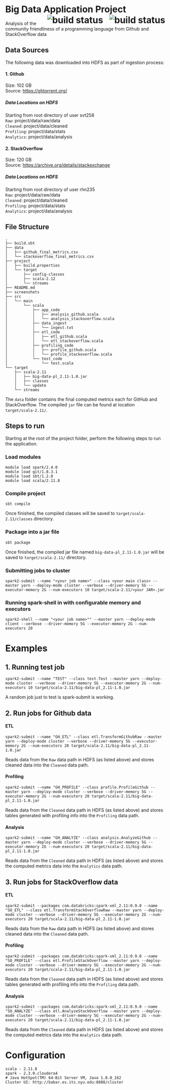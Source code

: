 
<h1> Big Data Application Project
<a href="https://arxiv.org/pdf/2006.01351.pdf">
    <img align="right" src="https://img.shields.io/badge/arXiv-2006.01351-blue" class="build-status" alt="build status">
</a>
<span style="float:right; padding-right:10px;">&nbsp;</span>
<a href="https://public.tableau.com/profile/samarth.tambad#!/vizhome/ProgrammingLanguagesAnalysis/Dashboard1">
    <img align="right" src="https://img.shields.io/badge/visualization-Tableu-blue" class="build-status" alt="build status">
</a>
</h1>

Analysis of the community friendliness of a programming language from Github and StackOverflow data

## Data Sources
The following data was downloaded into HDFS as part of ingestion process:

#### 1. Github
Size: 102 GB \
Source: https://ghtorrent.org/
##### Data Locations on HDFS
Starting from root directory of user svt258 \
```Raw```: project/data/raw/data \
```Cleaned```: project/data/cleaned \
```Profiling```: project/data/stats \
```Analytics```: project/data/analysis

#### 2. StackOverflow
Size: 120 GB \
Source: https://archive.org/details/stackexchange
##### Data Locations on HDFS
Starting from root directory of user rhn235 \
```Raw```: project/data/raw/data \
```Cleaned```: project/data/cleaned \
```Profiling```: project/data/stats \
```Analytics```: project/data/analysis

## File Structure
```
.
├── build.sbt
├── data
│   ├── github_final_metrics.csv
│   └── stackoverflow_final_metrics.csv
├── project
│   ├── build.properties
│   └── target
│       ├── config-classes
│       ├── scala-2.12
│       └── streams
├── README.md
├── screenshots
├── src
│   └── main
│       └── scala
│           ├── app_code
│           │   ├── analysis_github.scala
│           │   └── analysis_stackoverflow.scala
│           ├── data_ingest
│           │   └── ingest.txt
│           ├── etl_code
│           │   ├── etl_github.scala
│           │   └── etl_stackoverflow.scala
│           ├── profiling_code
│           │   ├── profile_github.scala
│           │   └── profile_stackoverflow.scala
│           └── test_code
│               └── test.scala
└── target
    ├── scala-2.11
    │   ├── big-data-pl_2.11-1.0.jar
    │   ├── classes
    │   └── update
    └── streams
```
The ```data``` folder contains the final computed metrics each for GitHub and StackOverflow.
The compiled ```jar``` file can be found at location ```target/scala-2.11/```.

## Steps to run
Starting at the root of the project folder, perform the following steps to run the application.

### Load modules
```
module load spark/2.4.0
module load git/1.8.3.1
module load sbt/1.2.8
module load scala/2.11.8
```

### Compile project
``` 
sbt compile
```
Once finished, the compiled classes will be saved to ```target/scala-2.11/classes``` directory.

### Package into a jar file
```
sbt package
```
Once finished, the compiled jar file named ```big-data-pl_2.11-1.0.jar``` will be saved to ```target/scala-2.11/``` directory.

### Submitting jobs to cluster
```
spark2-submit --name "<your job name>" --class <your main class> --master yarn --deploy-mode cluster --verbose --driver-memory 5G --executor-memory 2G --num-executors 10 target/scala-2.11/<your JAR>.jar
```

### Running spark-shell in with configurable memory and executors
```
spark2-shell --name "<your job name>"" --master yarn --deploy-mode client --verbose --driver-memory 5G --executor-memory 2G --num-executors 20
```

# Examples

## 1. Running test job
```
spark2-submit --name "TEST" --class test.Test --master yarn --deploy-mode cluster --verbose --driver-memory 5G --executor-memory 2G --num-executors 10 target/scala-2.11/big-data-pl_2.11-1.0.jar
```
A random job just to test is spark-submit is working.

## 2. Run jobs for Github data
#### ETL
```
spark2-submit --name "GH_ETL" --class etl.TransformGithubRaw --master yarn --deploy-mode cluster --verbose --driver-memory 5G --executor-memory 2G --num-executors 20 target/scala-2.11/big-data-pl_2.11-1.0.jar
```
Reads data from the ```Raw``` data path in HDFS (as listed above) and stores cleaned data into the ```Cleaned``` data path.

#### Profiling
```
spark2-submit --name "GH_PROFILE" --class profile.ProfileGithub --master yarn --deploy-mode cluster --verbose --driver-memory 5G --executor-memory 2G --num-executors 20 target/scala-2.11/big-data-pl_2.11-1.0.jar
```
Reads data from the ```Cleaned``` data path in HDFS (as listed above) and stores tables generated with profiling info into the ```Profiling``` data path.

#### Analysis
```
spark2-submit --name "GH_ANALYZE" --class analysis.AnalyzeGithub --master yarn --deploy-mode cluster --verbose --driver-memory 5G --executor-memory 2G --num-executors 20 target/scala-2.11/big-data-pl_2.11-1.0.jar
```
Reads data from the ```Cleaned``` data path in HDFS (as listed above) and stores the computed metrics data into the ```Analytics``` data path.

## 3. Run jobs for StackOverflow data
#### ETL
```
spark2-submit --packages com.databricks:spark-xml_2.11:0.9.0 --name "SO_ETL" --class etl.TransformStackOverflowRaw --master yarn --deploy-mode cluster --verbose --driver-memory 5G --executor-memory 2G --num-executors 20 target/scala-2.11/big-data-pl_2.11-1.0.jar
```
Reads data from the ```Raw``` data path in HDFS (as listed above) and stores cleaned data into the ```Cleaned``` data path.

#### Profiling
```
spark2-submit --packages com.databricks:spark-xml_2.11:0.9.0 --name "SO_PROFILE" --class etl.ProfileStackOverflow --master yarn --deploy-mode cluster --verbose --driver-memory 5G --executor-memory 2G --num-executors 20 target/scala-2.11/big-data-pl_2.11-1.0.jar
```
Reads data from the ```Cleaned``` data path in HDFS (as listed above) and stores tables generated with profiling info into the ```Profiling``` data path.

#### Analysis
```
spark2-submit --packages com.databricks:spark-xml_2.11:0.9.0 --name "SO_ANALYZE" --class etl.AnalyzeStackOverflow --master yarn --deploy-mode cluster --verbose --driver-memory 5G --executor-memory 2G --num-executors 20 target/scala-2.11/big-data-pl_2.11-1.0.jar
```
Reads data from the ```Cleaned``` data path in HDFS (as listed above) and stores the computed metrics data into the ```Analytics``` data path.

# Configuration
```
scala - 2.11.8
spark - 2.3.0.cloudera4
# Java HotSpot(TM) 64-Bit Server VM, Java 1.8.0_162
Cluster UI: http://babar.es.its.nyu.edu:8088/cluster
```
